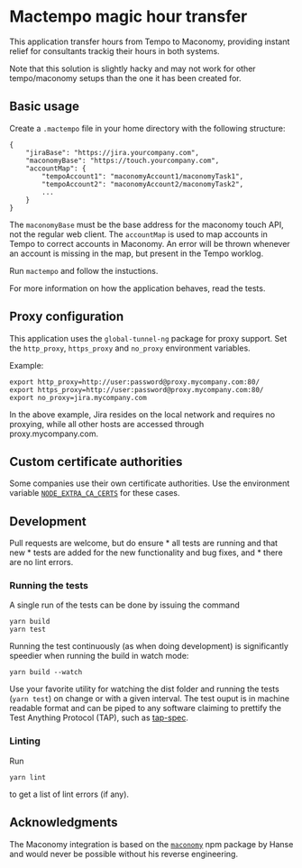 # Mactempo magic hour transfer

This application transfer hours from Tempo to Maconomy, providing instant
relief for consultants trackig their hours in both systems.

Note that this solution is slightly hacky and may not work for other
tempo/maconomy setups than the one it has been created for.


## Basic usage

Create a `.mactempo` file in your home directory with the following structure:
```
{
	"jiraBase": "https://jira.yourcompany.com",
	"maconomyBase": "https://touch.yourcompany.com",
	"accountMap": {
        "tempoAccount1": "maconomyAccount1/maconomyTask1",
        "tempoAccount2": "maconomyAccount2/maconomyTask2",
        ...
	}
}
```

The `maconomyBase` must be the base address for the maconomy touch API, not the
regular web client. The `accountMap` is used to map accounts in Tempo to correct
accounts in Maconomy. An error will be thrown whenever an account is missing in
the map, but present in the Tempo worklog.

Run `mactempo` and follow the instuctions.

For more information on how the application behaves, read the tests.

## Proxy configuration

This application uses the `global-tunnel-ng` package for proxy support. Set the
`http_proxy`, `https_proxy` and `no_proxy` environment variables.

Example:
```
export http_proxy=http://user:password@proxy.mycompany.com:80/
export https_proxy=http://user:password@proxy.mycompany.com:80/
export no_proxy=jira.mycompany.com
```

In the above example, Jira resides on the local network and requires no
proxying, while all other hosts are accessed through proxy.mycompany.com.


## Custom certificate authorities

Some companies use their own certificate authorities. Use the environment
variable
[`NODE_EXTRA_CA_CERTS`](https://nodejs.org/api/cli.html#cli_node_extra_ca_certs_file)
for these cases.

## Development

Pull requests are welcome, but do ensure
    * all tests are running and that new
    * tests are added for the new functionality and bug fixes, and
    * there are no lint errors.

### Running the tests

A single run of the tests can be done by issuing the command
```
yarn build
yarn test
```

Running the test continuously (as when doing development) is significantly
speedier when running the build in watch mode:
```
yarn build --watch
```
Use your favorite utility for watching the dist folder and running the tests
(`yarn test`) on change or with a given interval. The test ouput is in machine
readable format and can be piped to any software claiming to prettify the Test
Anything Protocol (TAP), such as
[tap-spec](https://github.com/scottcorgan/tap-spec).

### Linting

Run
```
yarn lint
```
to get a list of lint errors (if any).

## Acknowledgments

The Maconomy integration is based on the
[`maconomy`](https://github.com/Hanse/maconomy) npm package by Hanse and
would never be possible without his reverse engineering.
